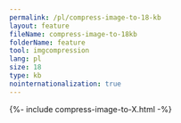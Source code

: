 ```yaml
---
permalink: /pl/compress-image-to-18-kb
layout: feature
fileName: compress-image-to-18kb
folderName: feature
tool: imgcompression
lang: pl
size: 18
type: kb
nointernationalization: true
---
```

{%- include compress-image-to-X.html -%}       
